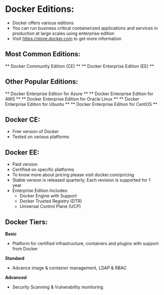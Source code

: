 Docker Editions:
================

* Docker offers various editions
* You can run business critical containerized applications and services in production at large scales using enterprise edition
* Visit https://store.docker.com to get more information

Most Common Editions:
---------------------

** Docker Community Edition (CE) **
** Docker Enterprise Edition (EE) **

Other Popular Editions:
-----------------------

** Docker Enterprise Edition for Azure **
** Docker Enterprise Edition for AWS **
** Docker Enterprise Edition for Oracle Linux **
** Docker Enterprise Edition for Ubuntu **
** Docker Enterprise Edition for CentOS **


Docker CE:
----------
* Free version of Docker
* Tested on various platforms

Docker EE:
----------
* Paid version
* Certified on specific platforms
* To know more about pricing please visit docker.com/pricing
* Stable version is released quarterly; Each revision is supported for 1 year
* Enterprise Edition Includes:
	* Docker Engine with Support
	* Docker Trusted Registry (DTR)
	* Universal Control Plane (UCP)


Docker Tiers:
-------------
**Basic**
* Platform for certified infrastructure, containers and plugins with support from Docker

**Standard**
* Advance image & container management, LDAP & RBAC

**Advanced**
* Security Scanning & Vulnerability monitoring


